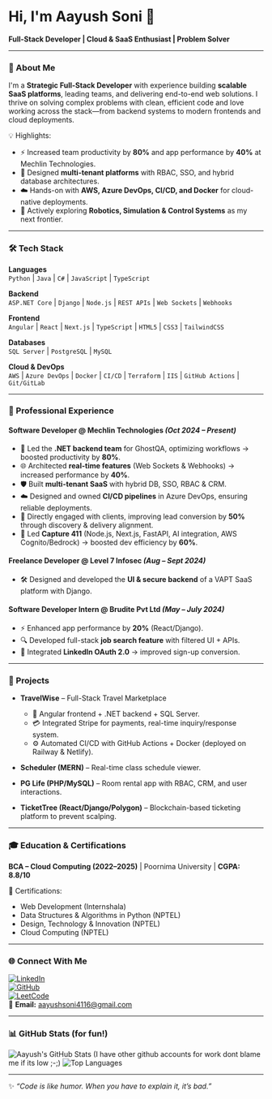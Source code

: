 # Hi, I'm Aayush Soni 👋  
**Full-Stack Developer | Cloud & SaaS Enthusiast | Problem Solver**

---

### 🚀 About Me
I'm a **Strategic Full-Stack Developer** with experience building **scalable SaaS platforms**, leading teams, and delivering end-to-end web solutions. I thrive on solving complex problems with clean, efficient code and love working across the stack—from backend systems to modern frontends and cloud deployments.  

💡 Highlights:  
- ⚡ Increased team productivity by **80%** and app performance by **40%** at Mechlin Technologies.  
- 🔑 Designed **multi-tenant platforms** with RBAC, SSO, and hybrid database architectures.  
- ☁️ Hands-on with **AWS, Azure DevOps, CI/CD, and Docker** for cloud-native deployments.  
- 🧠 Actively exploring **Robotics, Simulation & Control Systems** as my next frontier.  

---

### 🛠 Tech Stack  

**Languages**  
`Python` | `Java` | `C#` | `JavaScript` | `TypeScript`  

**Backend**  
`ASP.NET Core` | `Django` | `Node.js` | `REST APIs` | `Web Sockets` | `Webhooks`  

**Frontend**  
`Angular` | `React` | `Next.js` | `TypeScript` | `HTML5` | `CSS3` | `TailwindCSS`  

**Databases**  
`SQL Server` | `PostgreSQL` | `MySQL`  

**Cloud & DevOps**  
`AWS` | `Azure DevOps` | `Docker` | `CI/CD` | `Terraform` | `IIS` | `GitHub Actions` | `Git/GitLab`  

---

### 💼 Professional Experience  

#### Software Developer @ Mechlin Technologies _(Oct 2024 – Present)_  
- 🚀 Led the **.NET backend team** for GhostQA, optimizing workflows → boosted productivity by **80%**.  
- 🌐 Architected **real-time features** (Web Sockets & Webhooks) → increased performance by **40%**.  
- 🛡️ Built **multi-tenant SaaS** with hybrid DB, SSO, RBAC & CRM.  
- ☁️ Designed and owned **CI/CD pipelines** in Azure DevOps, ensuring reliable deployments.  
- 🤝 Directly engaged with clients, improving lead conversion by **50%** through discovery & delivery alignment.  
- 🤖 Led **Capture 411** (Node.js, Next.js, FastAPI, AI integration, AWS Cognito/Bedrock) → boosted dev efficiency by **60%**.  

#### Freelance Developer @ Level 7 Infosec _(Aug – Sept 2024)_  
- 🛠 Designed and developed the **UI & secure backend** of a VAPT SaaS platform with Django.  

#### Software Developer Intern @ Brudite Pvt Ltd _(May – July 2024)_  
- ⚡ Enhanced app performance by **20%** (React/Django).  
- 🔍 Developed full-stack **job search feature** with filtered UI + APIs.  
- 🔑 Integrated **LinkedIn OAuth 2.0** → improved sign-up conversion.  

---

### 📂 Projects  

- **TravelWise** – Full-Stack Travel Marketplace  
  - 🔹 Angular frontend + .NET backend + SQL Server.  
  - 💳 Integrated Stripe for payments, real-time inquiry/response system.  
  - ⚙️ Automated CI/CD with GitHub Actions + Docker (deployed on Railway & Netlify).  

- **Scheduler (MERN)** – Real-time class schedule viewer.  
- **PG Life (PHP/MySQL)** – Room rental app with RBAC, CRM, and user interactions.  
- **TicketTree (React/Django/Polygon)** – Blockchain-based ticketing platform to prevent scalping.  

---

### 🎓 Education & Certifications  

**BCA – Cloud Computing (2022–2025)** | Poornima University | **CGPA: 8.8/10**  

📜 Certifications:  
- Web Development (Internshala)  
- Data Structures & Algorithms in Python (NPTEL)  
- Design, Technology & Innovation (NPTEL)  
- Cloud Computing (NPTEL)  

---

### 🌐 Connect With Me  

[![LinkedIn](https://img.shields.io/badge/LinkedIn-Connect-blue?style=for-the-badge&logo=linkedin)](https://www.linkedin.com/in/soni-aayush/)  
[![GitHub](https://img.shields.io/badge/GitHub-Profile-black?style=for-the-badge&logo=github)](https://github.com/sAayush)  
[![LeetCode](https://img.shields.io/badge/LeetCode-Profile-orange?style=for-the-badge&logo=leetcode)](https://leetcode.com/u/Aayushyu/)  
📧 **Email:** aayushsoni4116@gmail.com  

---

### 📊 GitHub Stats (for fun!)  

![Aayush's GitHub Stats](https://github-readme-stats.vercel.app/api?username=sAayush&show_icons=true&theme=tokyonight)
(I have other github accounts for work dont blame me if its low ;-;)
![Top Languages](https://github-readme-stats.vercel.app/api/top-langs/?username=sAayush&layout=compact&theme=tokyonight)  

---
✨ _“Code is like humor. When you have to explain it, it’s bad.”_  
